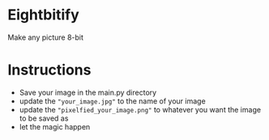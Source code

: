 # Eightbitify
Make any picture 8-bit

<h1>Instructions</h1>
<ul>
  <li>Save your image in the main.py directory</li>
  <li>update the <code>"your_image.jpg"</code> to the name of your image</li>
  <li>update the <code>"pixelfied_your_image.png"</code> to whatever you want the image to be saved as</li>
  <li>let the magic happen</li>
</ul>
